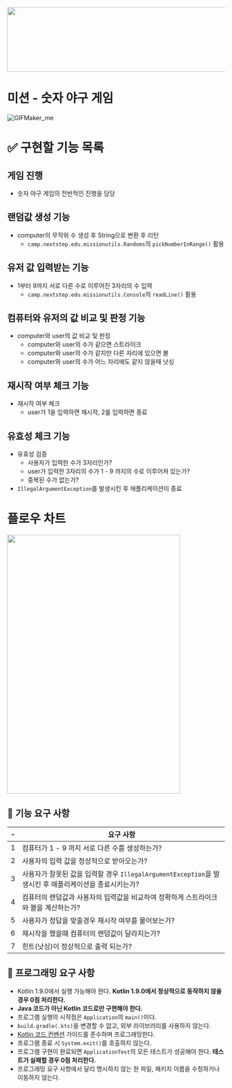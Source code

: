 <img src="https://github.com/Sheep1sik/Dicee/assets/88019314/bf567b0d-417a-46b6-b290-6a415a80f602" width="800" height="150"/>

# 미션 - 숫자 야구 게임
![GIFMaker_me](https://github.com/Sheep1sik/Dicee/assets/88019314/15c8d2d3-db36-4e45-ab74-adf1e45a3d69)

# ✅ 구현할 기능 목록
## 게임 진행
- 숫자 야구 게임의 전반적인 진행을 담당
## 랜덤값 생성 기능
- computer의 무작위 수 생성 후 String으로 변환 후 리턴
  - `camp.nextstep.edu.missionutils.Randoms`의 `pickNumberInRange()` 활용
  
## 유저 값 입력받는 기능
- 1부터 9까지 서로 다른 수로 이루어진 3자리의 수 입력
  - `camp.nextstep.edu.missionutils.Console`의 `readLine()` 활용
## 컴퓨터와 유저의 값 비교 및 판정 기능
- computer와 user의 값 비교 및 판정
  - computer와 user의 수가 같으면 스트라이크
  - computer와 user의 수가 같지만 다른 자리에 있으면 볼
  - computer와 user의 수가 어느 자리에도 같지 않을때 낫싱

## 재시작 여부 체크 기능
- 재시작 여부 체크
  - user가 1을 입력하면 재시작, 2를 입력하면 종료
## 유효성 체크 기능
- 유효성 검증
  - 사용자가 입력한 수가 3자리인가?
  - user가 입력한 3자리의 수가 1 - 9 까지의 수로 이루어져 있는가?
  - 중복된 수가 없는가? 
- `IllegalArgumentException`를 발생시킨 후 애플리케이션이 종료

# 플로우 차트
<img src="https://github.com/Sheep1sik/Dicee/assets/88019314/824eb5b0-dfa1-43fb-920a-8bd070c346d4" width="400" height="600"/>


## 🚀 기능 요구 사항
|-|요구 사항|
|------|---|
|1| 컴퓨터가 1 - 9 까지 서로 다른 수를 생성하는가?|
|2| 사용자의 입력 값을 정상적으로 받아오는가?|
|3| 사용자가 잘못된 값을 입력할 경우 `IllegalArgumentException`을 발생시킨 후 애플리케이션을 종료시키는가?|
|4| 컴퓨터의 랜덤값과 사용자의 입력값을 비교하여 정확하게 스트라이크와 볼을 계산하는가?|
|5| 사용자가 정답을 맞출경우 재시작 여부를 물어보는가?|
|6| 재시작을 했을때 컴퓨터의 랜덤값이 달라지는가?|
|7| 힌트(낫싱)이 정상적으로 출력 되는가?|

## 🎯 프로그래밍 요구 사항

- Kotlin 1.9.0에서 실행 가능해야 한다. **Kotlin 1.9.0에서 정상적으로 동작하지 않을 경우 0점 처리한다.**
- **Java 코드가 아닌 Kotlin 코드로만 구현해야 한다.**
- 프로그램 실행의 시작점은 `Application`의 `main()`이다.
- `build.gradle(.kts)`을 변경할 수 없고, 외부 라이브러리를 사용하지 않는다.
- [Kotlin 코드 컨벤션](https://github.com/woowacourse/woowacourse-docs/tree/main/styleguide/kotlin) 가이드를 준수하며 프로그래밍한다.
- 프로그램 종료 시 `System.exit()`를 호출하지 않는다.
- 프로그램 구현이 완료되면 `ApplicationTest`의 모든 테스트가 성공해야 한다. **테스트가 실패할 경우 0점 처리한다.**
- 프로그래밍 요구 사항에서 달리 명시하지 않는 한 파일, 패키지 이름을 수정하거나 이동하지 않는다.

